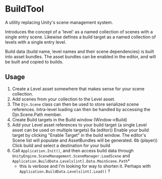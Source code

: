 # BuildTool
A utility replacing Unity's scene management system.

Introduces the concept of a 'level' as a named collection of scenes with a single entry scene.
Likewise defines a build target as a named collection of levels with a single entry level.

Build data (build name, level names and their scene dependencies) is built into asset bundles.
The asset bundles can be enabled in the editor, and will be built and copied to builds.

## Usage
1) Create a Level asset somewhere that makes sense for your scene collection.
2) Add scenes from your collection to the Level asset.
3) The `Djn.Scene` class can then be used to store serialized scene references. Intra-level loading can then be handled by accessing the Djn.Scene.Path member.
4) Create Build targets in the Build window (Window->Build)
5) Add your Level asset references to your build target (a single Level asset can be used on multiple targets)
6a (editor)) Enable your build target by clicking "Enable Target" in the build window. The editor's Scene list will populate and AssetBundles will be generated.
6b (player)) Click build and select a destination for your build
7) Call `Application.Init()`, and then access build data through `UnityEngine.SceneManagement.SceneManager.LoadScene` and `Application.BuildData.Levels[int].Data.MainScene.Path`*
   * this is verbose and I'm looking for way to shorten it. Perhaps with `Application.BuildData.Levels[int].Load()` ?
